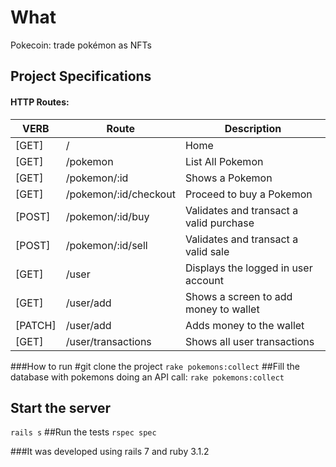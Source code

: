# What
Pokecoin: trade pokémon as NFTs


## Project Specifications
#### HTTP Routes:
| **VERB** | **Route**             | **Description**                         |
|----------|-----------------------|-----------------------------------------|
| [GET]    | /                     | Home 
| [GET]    | /pokemon              | List All Pokemon                        |
| [GET]    | /pokemon/:id          | Shows a Pokemon                         |
| [GET]    | /pokemon/:id/checkout | Proceed to buy a Pokemon                |
| [POST]   | /pokemon/:id/buy      | Validates and transact a valid purchase |
| [POST]   | /pokemon/:id/sell     | Validates and transact a valid sale     |
| [GET]    | /user                   | Displays the logged in user account     |
| [GET]    | /user/add               | Shows a screen to add money to wallet   |
| [PATCH]  | /user/add               | Adds money to the wallet                |
| [GET]    | /user/transactions      | Shows all user transactions             |


###How to run
#git clone the project
```rake pokemons:collect```
##Fill the database with pokemons doing an API call: 
```rake pokemons:collect```
## Start the server
```rails s```
##Run the tests
```rspec spec```

###It was developed using rails 7 and ruby 3.1.2




